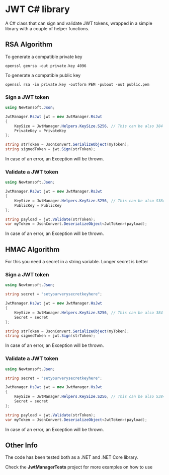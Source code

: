 # JWT C# library

A C# class that can sign and validate JWT tokens, wrapped in a simple library with a couple of helper functions.

## RSA Algorithm

To generate a compatible private key
```
openssl genrsa -out private.key 4096
```

To generate a compatible public key
```
openssl rsa -in private.key -outform PEM -pubout -out public.pem
```

### Sign a JWT token
```cs
using Newtonsoft.Json;

JwtManager.RsJwt jwt = new JwtManager.RsJwt
{
    KeySize = JwtManager.Helpers.KeySize.S256, // This can be also 384 or 512
    PrivateKey = PrivateKey
};

string strToken = JsonConvert.SerializeObject(myToken);
string signedToken = jwt.Sign(strToken);
```
In case of an error, an Exception will be thrown.

### Validate a JWT token
```cs
using Newtonsoft.Json;

JwtManager.RsJwt jwt = new JwtManager.RsJwt
{
    KeySize = JwtManager.Helpers.KeySize.S256, // This can be also S384 or S512
    PublicKey = PublicKey
};

string payload = jwt.Validate(strToken);
var myToken = JsonConvert.DeserializeObject<JwtToken>(payload);
```

In case of an error, an Exception will be thrown.


## HMAC Algorithm

For this you need a secret in a string variable. Longer secret is better

### Sign a JWT token
```cs
using Newtonsoft.Json;

string secret = "setyourverysecretkeyhere";

JwtManager.HsJwt jwt = new JwtManager.HsJwt
{
    KeySize = JwtManager.Helpers.KeySize.S256, // This can be also 384 or 512
    Secret = secret
};

string strToken = JsonConvert.SerializeObject(myToken);
string signedToken = jwt.Sign(strToken);
```
In case of an error, an Exception will be thrown.

### Validate a JWT token
```cs
using Newtonsoft.Json;

string secret = "setyourverysecretkeyhere";

JwtManager.HsJwt jwt = new JwtManager.HsJwt
{
    KeySize = JwtManager.Helpers.KeySize.S256, // This can be also S384 or S512
    Secret = secret
};

string payload = jwt.Validate(strToken);
var myToken = JsonConvert.DeserializeObject<JwtToken>(payload);
```

In case of an error, an Exception will be thrown.

## Other Info

The code has been tested both as a .NET and .NET Core library.

Check the **JwtManagerTests** project for more examples on how to use
